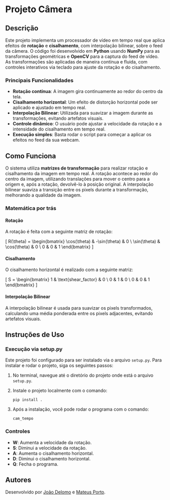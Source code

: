 
# Projeto Câmera

## Descrição

Este projeto implementa um processador de vídeo em tempo real que aplica efeitos de **rotação** e **cisalhamento**, com interpolação bilinear, sobre o feed da câmera. O código foi desenvolvido em **Python** usando **NumPy** para as transformações geométricas e **OpenCV** para a captura do feed de vídeo. As transformações são aplicadas de maneira contínua e fluida, com controles interativos via teclado para ajuste da rotação e do cisalhamento.

### Principais Funcionalidades

- **Rotação contínua**: A imagem gira continuamente ao redor do centro da tela.
- **Cisalhamento horizontal**: Um efeito de distorção horizontal pode ser aplicado e ajustado em tempo real.
- **Interpolação Bilinear**: Utilizada para suavizar a imagem durante as transformações, evitando artefatos visuais.
- **Controle dinâmico**: O usuário pode ajustar a velocidade da rotação e a intensidade do cisalhamento em tempo real.
- **Execução simples**: Basta rodar o script para começar a aplicar os efeitos no feed da sua webcam.

## Como Funciona

O sistema utiliza **matrizes de transformação** para realizar rotação e cisalhamento da imagem em tempo real. A rotação acontece ao redor do centro da imagem, utilizando translações para mover o centro para a origem e, após a rotação, devolvê-lo à posição original. A interpolação bilinear suaviza a transição entre os pixels durante a transformação, melhorando a qualidade da imagem.

### Matemática por trás

#### Rotação

A rotação é feita com a seguinte matriz de rotação:

\[
R(\theta) =
\begin{bmatrix}
\cos(\theta) & -\sin(\theta) & 0 \\
\sin(\theta) & \cos(\theta) & 0 \\
0 & 0 & 1
\end{bmatrix}
\]

#### Cisalhamento

O cisalhamento horizontal é realizado com a seguinte matriz:

\[
S =
\begin{bmatrix}
1 & \text{shear\_factor} & 0 \\
0 & 1 & 0 \\
0 & 0 & 1
\end{bmatrix}
\]

#### Interpolação Bilinear

A interpolação bilinear é usada para suavizar os pixels transformados, calculando uma média ponderada entre os pixels adjacentes, evitando artefatos visuais.

## Instruções de Uso
### Execução via setup.py

Este projeto foi configurado para ser instalado via o arquivo `setup.py`. Para instalar e rodar o projeto, siga os seguintes passos:

1. No terminal, navegue até o diretório do projeto onde está o arquivo `setup.py`.
2. Instale o projeto localmente com o comando:

   ```
   pip install .
   ```

3. Após a instalação, você pode rodar o programa com o comando:

   ```
   cam_tempo
   ```

### Controles

- **W**: Aumenta a velocidade da rotação.
- **S**: Diminui a velocidade da rotação.
- **A**: Aumenta o cisalhamento horizontal.
- **D**: Diminui o cisalhamento horizontal.
- **Q**: Fecha o programa.

## Autores

Desenvolvido por [João Delomo](https://github.com/JoaoDelomo) e [Mateus Porto](https://github.com/Mateus1711-ctrl).